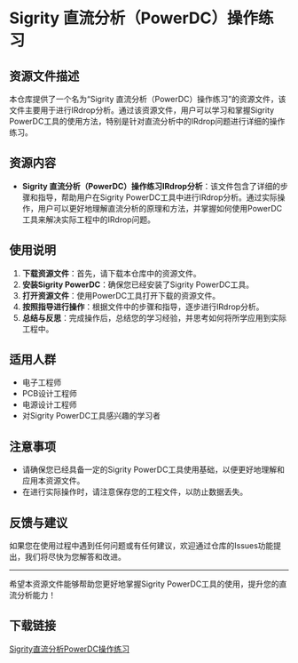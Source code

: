 # Sigrity 直流分析（PowerDC）操作练习

## 资源文件描述

本仓库提供了一个名为“Sigrity 直流分析（PowerDC）操作练习”的资源文件，该文件主要用于进行IRdrop分析。通过该资源文件，用户可以学习和掌握Sigrity PowerDC工具的使用方法，特别是针对直流分析中的IRdrop问题进行详细的操作练习。

## 资源内容

- **Sigrity 直流分析（PowerDC）操作练习IRdrop分析**：该文件包含了详细的步骤和指导，帮助用户在Sigrity PowerDC工具中进行IRdrop分析。通过实际操作，用户可以更好地理解直流分析的原理和方法，并掌握如何使用PowerDC工具来解决实际工程中的IRdrop问题。

## 使用说明

1. **下载资源文件**：首先，请下载本仓库中的资源文件。
2. **安装Sigrity PowerDC**：确保您已经安装了Sigrity PowerDC工具。
3. **打开资源文件**：使用PowerDC工具打开下载的资源文件。
4. **按照指导进行操作**：根据文件中的步骤和指导，逐步进行IRdrop分析。
5. **总结与反思**：完成操作后，总结您的学习经验，并思考如何将所学应用到实际工程中。

## 适用人群

- 电子工程师
- PCB设计工程师
- 电源设计工程师
- 对Sigrity PowerDC工具感兴趣的学习者

## 注意事项

- 请确保您已经具备一定的Sigrity PowerDC工具使用基础，以便更好地理解和应用本资源文件。
- 在进行实际操作时，请注意保存您的工程文件，以防止数据丢失。

## 反馈与建议

如果您在使用过程中遇到任何问题或有任何建议，欢迎通过仓库的Issues功能提出，我们将尽快为您解答和改进。

---

希望本资源文件能够帮助您更好地掌握Sigrity PowerDC工具的使用，提升您的直流分析能力！

## 下载链接

[Sigrity直流分析PowerDC操作练习](https://pan.quark.cn/s/7c7a0fa5f7c0)